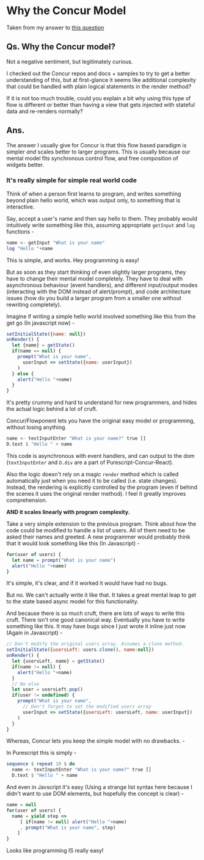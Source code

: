 # Why the Concur Model

Taken from my answer to [this question](https://github.com/jviide/flowponent/issues/2)

## Qs. Why the Concur model?

Not a negative sentiment, but legitimately curious.

I checked out the Concur repos and docs + samples to try to get a better understanding of this, but at first-glance it seems like additional complexity that could be handled with plain logical statements in the render method?

If it is not too much trouble, could you explain a bit why using this type of flow is different or better than having a view that gets injected with stateful data and re-renders normally?

## Ans.

The answer I usually give for Concur is that this flow based paradigm is simpler *and* scales better to larger programs. This is usually because our mental model fits synchronous control flow, and free composition of widgets better.

### It's really simple for simple real world code

Think of when a person first learns to program, and writes something beyond plain hello world, which was output only, to something that is interactive.

Say, accept a user's name and then say hello to them. They probably would intuitively write something like this, assuming appropriate `getInput` and `log` functions -

```purescript
name <- getInput "What is your name"
log "Hello "+name
```

This is simple, and works. Hey programming is easy!

But as soon as they start thinking of even slightly larger programs, they have to change their mental model completely. They have to deal with asynchronous behaviour (event handlers), and different input/output modes (interacting with the DOM instead of alert/prompt), and code architecture issues (how do you build a larger program from a smaller one without rewriting completely).

Imagine if writing a simple hello world involved something like this from the get go (In javascript now) -

```javascript
setInitialState({name: null})
onRender() {
  let {name} = getState()
  if(name == null) {
    prompt("What is your name",
      userInput => setState({name: userInput})
    )
  } else {
    alert("Hello "+name)
  }
}
```

It's pretty crummy and hard to understand for new programmers, and hides the actual logic behind a lot of cruft.

Concur/Flowponent lets you have the original easy model or programming, without losing anything.

```purescript
name <- textInputEnter "What is your name?" true []
D.text $ "Hello " + name
```

This code is asynchronous with event handlers, and can output to the dom (`textInputEnter` and `D.div` are a part of Purescript-Concur-React).

Also the logic doesn't rely on a magic `render` method which is called automatically just when you need it to be called (i.e. state changes). Instead, the rendering is explicitly controlled by the program (even if behind the scenes it uses the original render method). I feel it greatly improves comprehension.

**AND it scales linearly with program complexity.**

Take a very simple extension to the previous program. Think about how the code could be modified to handle a list of users. All of them need to be asked their names and greeted. A new programmer would probably think that it would look something like this (In Javascript) -

```javascript
for(user of users) {
  let name = prompt("What is your name")
  alert("Hello "+name)
}
```

It's simple, it's clear, and if it worked it would have had no bugs.

But no. We can't actually write it like that. It takes a great mental leap to get to the state based async model for this functionality.

And because there is so much cruft, there are lots of ways to write this cruft. There isn't one good canonical way. Eventually you have to write something like this. It may have bugs since I just wrote it inline just now (Again in Javascript) -

```javascript
// Don't modify the original users array. Assumes a clone method.
setInitialState({usersLeft: users.clone(), name:null})
onRender() {
  let {usersLeft, name} = getState()
  if(name != null) {
    alert("Hello "+name)
  }
  // No else
  let user = usersLeft.pop()
  if(user != undefined) {
    prompt("What is your name",
      // Don't forget to set the modified users array
      userInput => setState({usersLeft: usersLeft, name: userInput})
    )
  }
}
```

Whereas, Concur lets you keep the simple model with no drawbacks. -

In Purescript this is simply -

```purescript
sequence $ repeat 10 $ do
  name <- textInputEnter "What is your name?" true []
  D.text $ "Hello " + name
```

And even in Javscript it's easy (Using a strange list syntax here because I didn't want to use DOM elements, but hopefully the concept is clear) -

```javascript
name = null
for(user of users) {
  name = yield step =>
     [ if(name != null) alert("Hello "+name)
     , prompt("What is your name", step)
    ]
}
```

Looks like programming IS really easy!
